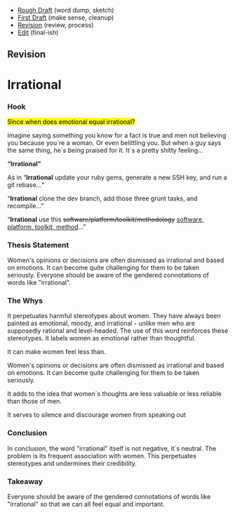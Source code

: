 - [Rough Draft](rough-draft.md) (word dump, sketch)
- [First Draft](first-draft.md) (make sense, cleanup)
- [Revision](revision.md) (review, process)
- [Edit](index.md) (final-ish)

## Revision

# Irrational

### Hook

<mark>Since when does emotional equal irrational?</mark>

Imagine saying something you know for a fact is true and men not believing you because you´re a woman. Or even belittling you. But when a guy says the same thing, he´s being praised for it. 
It´s a pretty shitty feeling...

**“Irrational”**

As in “**Irrational** update your ruby gems, generate a new SSH key, and run a git rebase…“

“**Irrational** clone the dev branch, add those three grunt tasks, and recompile…”

“**Irrational** use this <del>software/platform/toolkit/methodology</del> <ins>software, platform, toolkit, method</ins>…”

### Thesis Statement

Women's opinions or decisions are often dismissed as irrational and based on emotions. It can become quite challenging for them to be taken seriously. Everyone should be aware of the gendered connotations of words like "irrational".

### The Whys

It perpetuates harmful stereotypes about women. They have always been painted as emotional, moody, and irrational - unlike men who are supposedly rational and level-headed. The use of this word reinforces these stereotypes. It labels women as emotional rather than thoughtful. 

It can make women feel less than.

Women's opinions or decisions are often dismissed as irrational and based on emotions. It can become quite challenging for them to be taken seriously.

It adds to the idea that women´s thoughts are less valuable or less reliable than those of men.

It serves to silence and discourage women from speaking out

### Conclusion

In conclusion, the word "irrational" itself is not negative, it´s neutral. The problem is its frequent association with women. This perpetuates stereotypes and undermines their credibility.

### Takeaway

Everyone should be aware of the gendered connotations of words like "irrational" so that we can all feel equal and important.
